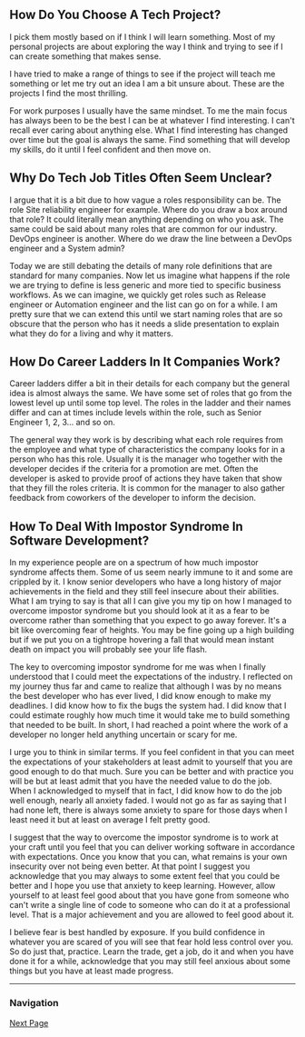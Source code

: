 ## How Do You Choose A Tech Project?

I pick them mostly based on if I think I will learn something.
Most of my personal projects are about exploring the way I think
and trying to see if I can create something that makes sense.

I have tried to make a range of things to see if the project will
teach me something or let me try out an idea I am a bit unsure about.
These are the projects I find the most thrilling.

For work purposes I usually have the same mindset. To me the main focus
has always been to be the best I can be at whatever I find interesting.
I can't recall ever caring about anything else. What I find interesting
has changed over time but the goal is always the same. Find something
that will develop my skills, do it until I feel confident and then
move on.

## Why Do Tech Job Titles Often Seem Unclear?

I argue that it is a bit due to how vague a roles responsibility
can be. The role Site reliability engineer for example. Where do
you draw a box around that role? It could literally mean anything
depending on who you ask. The same could be said about many roles
that are common for our industry. DevOps engineer is another. Where
do we draw the line between a DevOps engineer and a System admin?

Today we are still debating the details of many role definitions
that are standard for many companies. Now let us imagine what happens
if the role we are trying to define is less generic and more tied to
specific business workflows. As we can imagine, we quickly get roles
such as Release engineer or Automation engineer and the list can
go on for a while. I am pretty sure that we can extend this until
we start naming roles that are so obscure that the person who has
it needs a slide presentation to explain what they do for a living
and why it matters.

## How Do Career Ladders In It Companies Work?

Career ladders differ a bit in their details for each company
but the general idea is almost always the same. We have some
set of roles that go from the lowest level up until some top
level. The roles in the ladder and their names differ and can
at times include levels within the role, such as Senior Engineer
1, 2, 3... and so on.

The general way they work is by describing what each role requires
from the employee and what type of characteristics the company looks
for in a person who has this role. Usually it is the manager who
together with the developer decides if the criteria for a promotion
are met. Often the developer is asked to provide proof of actions
they have taken that show that they fill the roles criteria. It
is common for the manager to also gather feedback from coworkers
of the developer to inform the decision.

## How To Deal With Impostor Syndrome In Software Development?

In my experience people are on a spectrum of how much impostor
syndrome affects them. Some of us seem nearly immune to it
and some are crippled by it. I know senior developers who have
a long history of major achievements in the field and they still
feel insecure about their abilities. What I am trying to say is
that all I can give you my tip on how I managed to overcome
impostor syndrome but you should look at it as a fear to be
overcome rather than something that you expect to go away
forever. It's a bit like overcoming fear of heights. You may
be fine going up a high building but if we put you on a tightrope
hovering a fall that would mean instant death on impact you
will probably see your life flash.

The key to overcoming impostor syndrome for me was when I finally
understood that I could meet the expectations of the industry.
I reflected on my journey thus far and came to realize that
although I was by no means the best developer who has ever lived,
I did know enough to make my deadlines. I did know how to fix
the bugs the system had. I did know that I could estimate roughly
how much time it would take me to build something that needed to
be built. In short, I had reached a point where the work of a
developer no longer held anything uncertain or scary for me.

I urge you to think in similar terms. If you feel confident in
that you can meet the expectations of your stakeholders at least
admit to yourself that you are good enough to do that much.
Sure you can be better and with practice you will be but at least
admit that you have the needed value to do the job. When I acknowledged
to myself that in fact, I did know how to do the job well enough, nearly
all anxiety faded. I would not go as far as saying that I had none
left, there is always some anxiety to spare for those days when
I least need it but at least on average I felt pretty good.

I suggest that the way to overcome the impostor syndrome is
to work at your craft until you feel that you can deliver
working software in accordance with expectations. Once you
know that you can, what remains is your own insecurity over
not being even better. At that point I suggest you acknowledge
that you may always to some extent feel that you could be better
and I hope you use that anxiety to keep learning. However, allow
yourself to at least feel good about that you have gone from someone
who can't write a single line of code to someone who can do it at a
professional level. That is a major achievement and you are allowed
to feel good about it.

I believe fear is best handled by exposure. If you build confidence
in whatever you are scared of you will see that fear hold less control
over you. So do just that, practice. Learn the trade, get a job,
do it and when you have done it for a while, acknowledge that you
may still feel anxious about some things but you have at least made
progress.

---

### Navigation

[Next Page](career_growth_and_job_market/page_013.md)
